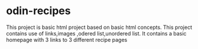 # odin-recipes
This project is basic html project based on basic html concepts.
This project contains use of links,images ,odered list,unordered list.
It contains a basic homepage with 3 links to 3 different recipe pages

